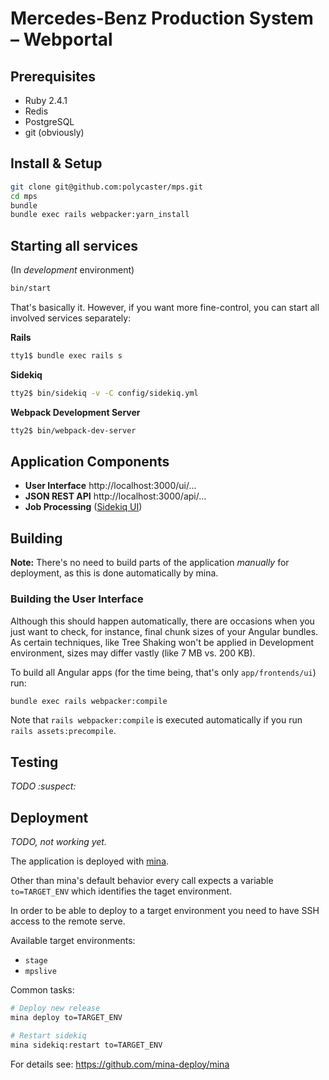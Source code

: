 # Mercedes-Benz Production System – Webportal

## Prerequisites
- Ruby 2.4.1
- Redis
- PostgreSQL
- git (obviously)

## Install & Setup
```sh
git clone git@github.com:polycaster/mps.git
cd mps
bundle
bundle exec rails webpacker:yarn_install
```

## Starting all services
(In _development_ environment)
```sh
bin/start
```

That's basically it. However, if you want more fine-control, 
you can start all involved services separately:

**Rails**
```sh
tty1$ bundle exec rails s
```

**Sidekiq**
```sh
tty2$ bin/sidekiq -v -C config/sidekiq.yml
```

**Webpack Development Server**
```sh
tty2$ bin/webpack-dev-server
```

## Application Components 
- **User Interface** http://localhost:3000/ui/...
- **JSON REST API** http://localhost:3000/api/...
- **Job Processing** ([Sidekiq UI](http://localhost:3000/_queues))

## Building
**Note:** There's no need to build parts of the application _manually_ for deployment, as this is done automatically by mina. 

### Building the User Interface
Although this should happen automatically, there are occasions when you just want to check, 
for instance, final chunk sizes of your Angular bundles. As certain techniques, like 
Tree Shaking won't be applied in Development environment, sizes may differ vastly (like 7 MB vs. 200 KB).

To build all Angular apps (for the time being, that's only `app/frontends/ui`) run:
```sh
bundle exec rails webpacker:compile
```

Note that `rails webpacker:compile` is executed automatically if you run `rails assets:precompile`.



## Testing
_TODO :suspect:_

## Deployment
_TODO, not working yet._

The application is deployed with [mina](https://github.com/mina-deploy/mina).

Other than mina's default behavior every call expects a variable `to=TARGET_ENV`
which identifies the taget environment.

In order to be able to deploy to a target environment you 
need to have SSH access to the remote serve.
 
Available target environments:
- `stage`
- `mpslive`

Common tasks:
```sh
# Deploy new release
mina deploy to=TARGET_ENV

# Restart sidekiq 
mina sidekiq:restart to=TARGET_ENV
```

For details see:
https://github.com/mina-deploy/mina
